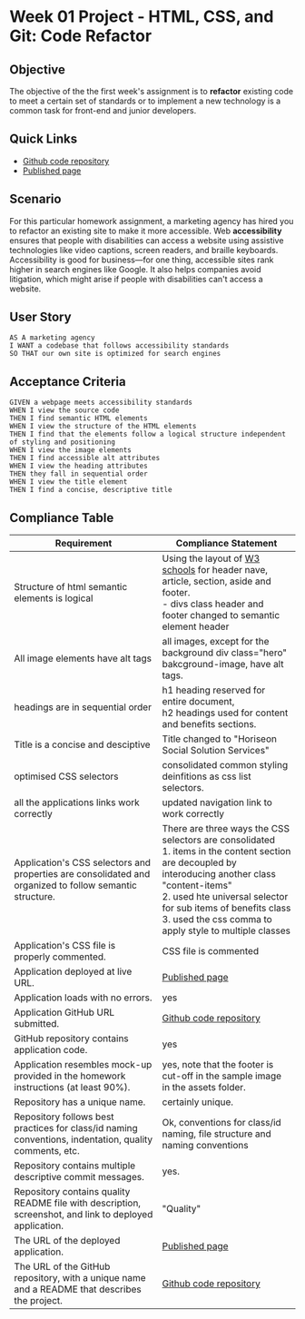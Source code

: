# Week 01 Project - HTML, CSS, and Git: Code Refactor

## Objective 

The objective of the the first week's assignment is to  **refactor** existing code  to meet a certain set of standards or to implement a new technology is a common task for front-end and junior developers. 

## Quick Links

 * [Github code repository](https://github.com/macoovacany/Wk1-CSS_Refactoring)
 * [Published page](https://macoovacany.github.io/Wk1-CSS_Refactoring)

## Scenario

For this particular homework assignment, a marketing agency has hired you to refactor an existing site to make it more accessible. Web **accessibility** ensures that people with disabilities can access a website using assistive technologies like video captions, screen readers, and braille keyboards. Accessibility is good for business&mdash;for one thing, accessible sites rank higher in search engines like Google. It also helps companies avoid litigation, which might arise if people with disabilities can't access a website.

## User Story

```
AS A marketing agency
I WANT a codebase that follows accessibility standards
SO THAT our own site is optimized for search engines
```

## Acceptance Criteria

```
GIVEN a webpage meets accessibility standards
WHEN I view the source code
THEN I find semantic HTML elements
WHEN I view the structure of the HTML elements
THEN I find that the elements follow a logical structure independent of styling and positioning
WHEN I view the image elements
THEN I find accessible alt attributes
WHEN I view the heading attributes
THEN they fall in sequential order
WHEN I view the title element
THEN I find a concise, descriptive title
```

## Compliance Table

| **Requirement** | **Compliance Statement** |
| --- | ----|
| Structure of html semantic elements is logical | Using the layout of [W3 schools](https://www.w3schools.com/html/html5_semantic_elements.asp#:~:text=A%20semantic%20element%20clearly%20describes,%3E%20%2D%20Clearly%20defines%20its%20content) for header nave, article, section, aside and footer. <br> - divs  class header and footer changed to semantic element header  |
| All image elements have alt tags | all images, except for the background div class="hero" bakcground-image,  have alt tags. |
| headings are in sequential order | h1 heading reserved for entire document, <br> h2 headings used for content and benefits sections. |
| Title is a concise and desciptive | Title changed to "Horiseon Social Solution Services" |
| optimised CSS selectors |  consolidated common styling deinfitions as css list selectors. |
| all the applications links work correctly |  updated navigation link to work correctly |
| Application's CSS selectors and properties are consolidated and organized to follow semantic structure. | There are three ways the CSS selectors are consolidated<br> 1. items in the content section are decoupled by interoducing another class "content-items" <br> 2. used hte universal selector for sub items of benefits class <br> 3. used the css comma to apply style to multiple classes |
| Application's CSS file is properly commented. | CSS file is commented |
| Application deployed at live URL. | [Published page](https://macoovacany.github.io/Wk1-CSS_Refactoring) |
| Application loads with no errors. | yes |
| Application GitHub URL submitted. | [Github code repository](https://github.com/macoovacany/Wk1-CSS_Refactoring) |
| GitHub repository contains application code. | yes  |
| Application resembles mock-up provided in the homework instructions (at least 90%). | yes, note that the footer is cut-off in the sample image in the assets folder.  |
| Repository has a unique name. | certainly unique. |
| Repository follows best practices for class/id naming conventions, indentation, quality comments, etc. | Ok, conventions for class/id naming, file structure and naming conventions |
| Repository contains multiple descriptive commit messages. | yes. |
| Repository contains quality README file with description, screenshot, and link to deployed application. | "Quality" |
| The URL of the deployed application. | [Published page](https://macoovacany.github.io/Wk1-CSS_Refactoring) |
| The URL of the GitHub repository, with a unique name and a README that describes the project. | [Github code repository](https://github.com/macoovacany/Wk1-CSS_Refactoring) |

